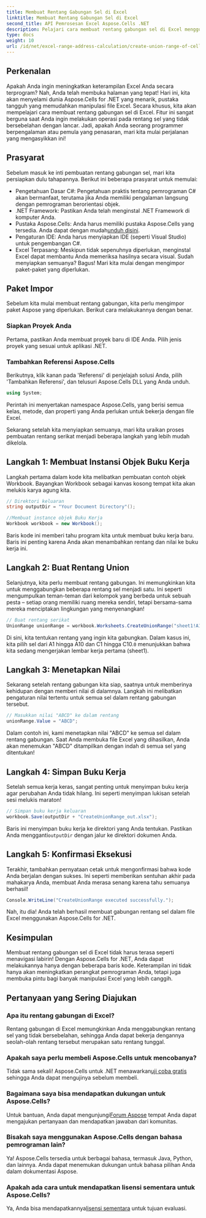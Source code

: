 ```yaml
---
title: Membuat Rentang Gabungan Sel di Excel
linktitle: Membuat Rentang Gabungan Sel di Excel
second_title: API Pemrosesan Excel Aspose.Cells .NET
description: Pelajari cara membuat rentang gabungan sel di Excel menggunakan Aspose.Cells for .NET dalam langkah mudah. Tingkatkan keterampilan Excel Anda secara terprogram.
type: docs
weight: 10
url: /id/net/excel-range-address-calculation/create-union-range-of-cells-in-excel/
---
```

## Perkenalan
Apakah Anda ingin meningkatkan keterampilan Excel Anda secara terprogram? Nah, Anda telah membuka halaman yang tepat! Hari ini, kita akan menyelami dunia Aspose.Cells for .NET yang menarik, pustaka tangguh yang memudahkan manipulasi file Excel. Secara khusus, kita akan mempelajari cara membuat rentang gabungan sel di Excel. Fitur ini sangat berguna saat Anda ingin melakukan operasi pada rentang sel yang tidak bersebelahan dengan lancar. Jadi, apakah Anda seorang programmer berpengalaman atau pemula yang penasaran, mari kita mulai perjalanan yang mengasyikkan ini!
## Prasyarat
Sebelum masuk ke inti pembuatan rentang gabungan sel, mari kita persiapkan dulu tahapannya. Berikut ini beberapa prasyarat untuk memulai:
- Pengetahuan Dasar C#: Pengetahuan praktis tentang pemrograman C# akan bermanfaat, terutama jika Anda memiliki pengalaman langsung dengan pemrograman berorientasi objek.
- .NET Framework: Pastikan Anda telah menginstal .NET Framework di komputer Anda.
-  Pustaka Aspose.Cells: Anda harus memiliki pustaka Aspose.Cells yang tersedia. Anda dapat dengan mudah[unduh disini](https://releases.aspose.com/cells/net/).
- Pengaturan IDE: Anda harus menyiapkan IDE (seperti Visual Studio) untuk pengembangan C#.
- Excel Terpasang: Meskipun tidak sepenuhnya diperlukan, menginstal Excel dapat membantu Anda memeriksa hasilnya secara visual.
Sudah menyiapkan semuanya? Bagus! Mari kita mulai dengan mengimpor paket-paket yang diperlukan.
## Paket Impor
Sebelum kita mulai membuat rentang gabungan, kita perlu mengimpor paket Aspose yang diperlukan. Berikut cara melakukannya dengan benar.
### Siapkan Proyek Anda
Pertama, pastikan Anda membuat proyek baru di IDE Anda. Pilih jenis proyek yang sesuai untuk aplikasi .NET.
### Tambahkan Referensi Aspose.Cells
Berikutnya, klik kanan pada 'Referensi' di penjelajah solusi Anda, pilih 'Tambahkan Referensi', dan telusuri Aspose.Cells DLL yang Anda unduh. 
```csharp
using System;
```
Perintah ini menyertakan namespace Aspose.Cells, yang berisi semua kelas, metode, dan properti yang Anda perlukan untuk bekerja dengan file Excel.

Sekarang setelah kita menyiapkan semuanya, mari kita uraikan proses pembuatan rentang serikat menjadi beberapa langkah yang lebih mudah dikelola.
## Langkah 1: Membuat Instansi Objek Buku Kerja
Langkah pertama dalam kode kita melibatkan pembuatan contoh objek Workbook. Bayangkan Workbook sebagai kanvas kosong tempat kita akan melukis karya agung kita.
```csharp
// Direktori keluaran
string outputDir = "Your Document Directory"();

//Membuat instance objek Buku Kerja
Workbook workbook = new Workbook();
```
Baris kode ini memberi tahu program kita untuk membuat buku kerja baru. Baris ini penting karena Anda akan menambahkan rentang dan nilai ke buku kerja ini.
## Langkah 2: Buat Rentang Union
Selanjutnya, kita perlu membuat rentang gabungan. Ini memungkinkan kita untuk menggabungkan beberapa rentang sel menjadi satu. Ini seperti mengumpulkan teman-teman dari kelompok yang berbeda untuk sebuah pesta – setiap orang memiliki ruang mereka sendiri, tetapi bersama-sama mereka menciptakan lingkungan yang menyenangkan!
```csharp
// Buat rentang serikat
UnionRange unionRange = workbook.Worksheets.CreateUnionRange("sheet1!A1:A10,sheet1!C1:C10", 0);
```
 Di sini, kita tentukan rentang yang ingin kita gabungkan. Dalam kasus ini, kita pilih sel dari A1 hingga A10 dan C1 hingga C10.`0` menunjukkan bahwa kita sedang mengerjakan lembar kerja pertama (sheet1).
## Langkah 3: Menetapkan Nilai
Sekarang setelah rentang gabungan kita siap, saatnya untuk memberinya kehidupan dengan memberi nilai di dalamnya. Langkah ini melibatkan pengaturan nilai tertentu untuk semua sel dalam rentang gabungan tersebut.
```csharp
// Masukkan nilai "ABCD" ke dalam rentang
unionRange.Value = "ABCD";
```
Dalam contoh ini, kami menetapkan nilai "ABCD" ke semua sel dalam rentang gabungan. Saat Anda membuka file Excel yang dihasilkan, Anda akan menemukan "ABCD" ditampilkan dengan indah di semua sel yang ditentukan!
## Langkah 4: Simpan Buku Kerja
Setelah semua kerja keras, sangat penting untuk menyimpan buku kerja agar perubahan Anda tidak hilang. Ini seperti menyimpan lukisan setelah sesi melukis maraton!
```csharp
// Simpan buku kerja keluaran
workbook.Save(outputDir + "CreateUnionRange_out.xlsx");
```
 Baris ini menyimpan buku kerja ke direktori yang Anda tentukan. Pastikan Anda mengganti`outputDir` dengan jalur ke direktori dokumen Anda. 
## Langkah 5: Konfirmasi Eksekusi
Terakhir, tambahkan pernyataan cetak untuk mengonfirmasi bahwa kode Anda berjalan dengan sukses. Ini seperti memberikan sentuhan akhir pada mahakarya Anda, membuat Anda merasa senang karena tahu semuanya berhasil!
```csharp
Console.WriteLine("CreateUnionRange executed successfully.");
```
Nah, itu dia! Anda telah berhasil membuat gabungan rentang sel dalam file Excel menggunakan Aspose.Cells for .NET.
## Kesimpulan
Membuat rentang gabungan sel di Excel tidak harus terasa seperti menavigasi labirin! Dengan Aspose.Cells for .NET, Anda dapat melakukannya hanya dengan beberapa baris kode. Keterampilan ini tidak hanya akan meningkatkan perangkat pemrograman Anda, tetapi juga membuka pintu bagi banyak manipulasi Excel yang lebih canggih. 

## Pertanyaan yang Sering Diajukan
### Apa itu rentang gabungan di Excel?
Rentang gabungan di Excel memungkinkan Anda menggabungkan rentang sel yang tidak bersebelahan, sehingga Anda dapat bekerja dengannya seolah-olah rentang tersebut merupakan satu rentang tunggal.
### Apakah saya perlu membeli Aspose.Cells untuk mencobanya?
 Tidak sama sekali! Aspose.Cells untuk .NET menawarkan[uji coba gratis](https://releases.aspose.com/) sehingga Anda dapat mengujinya sebelum membeli.
### Bagaimana saya bisa mendapatkan dukungan untuk Aspose.Cells?
 Untuk bantuan, Anda dapat mengunjungi[Forum Aspose](https://forum.aspose.com/c/cells/9) tempat Anda dapat mengajukan pertanyaan dan mendapatkan jawaban dari komunitas.
### Bisakah saya menggunakan Aspose.Cells dengan bahasa pemrograman lain?
Ya! Aspose.Cells tersedia untuk berbagai bahasa, termasuk Java, Python, dan lainnya. Anda dapat menemukan dukungan untuk bahasa pilihan Anda dalam dokumentasi Aspose.
### Apakah ada cara untuk mendapatkan lisensi sementara untuk Aspose.Cells?
 Ya, Anda bisa mendapatkannya[lisensi sementara](https://purchase.aspose.com/temporary-license/) untuk tujuan evaluasi.